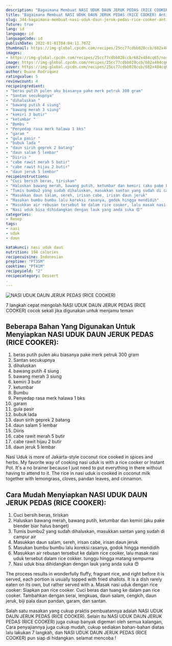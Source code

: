```yaml
---
description: "Bagaimana Membuat NASI UDUK DAUN JERUK PEDAS (RICE COOKER) Anti Gagal"
title: "Bagaimana Membuat NASI UDUK DAUN JERUK PEDAS (RICE COOKER) Anti Gagal"
slug: 344-bagaimana-membuat-nasi-uduk-daun-jeruk-pedas-rice-cooker-anti-gagal
future: true
lang: id
language: id
languageCode: id
publishDate: 2022-01-01T04:04:11.707Z 
thumbnail: https://img-global.cpcdn.com/recipes/25cc77cdbb028ccb/682x484cq65/nasi-uduk-daun-jeruk-pedas-rice-cooker-foto-resep-utama.png
images:
- https://img-global.cpcdn.com/recipes/25cc77cdbb028ccb/682x484cq65/nasi-uduk-daun-jeruk-pedas-rice-cooker-foto-resep-utama.png
image: https://img-global.cpcdn.com/recipes/25cc77cdbb028ccb/682x484cq65/nasi-uduk-daun-jeruk-pedas-rice-cooker-foto-resep-utama.png
cover: https://img-global.cpcdn.com/recipes/25cc77cdbb028ccb/682x484cq65/nasi-uduk-daun-jeruk-pedas-rice-cooker-foto-resep-utama.png
author: Duane Rodriquez
ratingvalue: 5
reviewcount: 4
recipeingredient:
- "beras putih pulen aku biasanya pake merk petruk 300 gram"
- "Santan secukupnya"
- "dihaluskan "
- "bawang putih 4 siung"
- "bawang merah 3 siung"
- "kemiri 3 butir"
- "ketumbar "
- "Bumbu "
- "Penyedap rasa merk halawa 1 bks"
- "garam "
- "gula pasir "
- "bubuk lada "
- "daun sirih geprek 2 batang"
- "daun salam 5 lembar"
- "Diiris "
- "cabe rawit merah 5 butir"
- "cabe rawit hijau 2 butir"
- "daun jeruk 5 lembar"
recipeinstructions:
- "Cuci bersih beras, tiriskan"
- "Haluskan bawang merah, bawang putih, ketumbar dan kemiri (aku pake blender biar halus banget)"
- "Tumis bumbu2 yang sudah dihaluskan, masukkan santan yang sudah di campur air"
- "Masukkan daun salam, sereh, irisan cabe, irisan daun jeruk"
- "Masukan bumbu bumbu lalu koreksi rasanya, godok hingga mendidih"
- "Masukkan air rebusan tersebut ke dalam rice cooker, lalu masak nasi uduk tersebut dalam rice cokker. tunggu hingga matang sempurna"
- "Nasi uduk bisa dihidangkan dengan lauk yang anda suka 😍"
categories:
- Resep
tags:
- nasi
- uduk
- daun

katakunci: nasi uduk daun 
nutrition: 194 calories
recipecuisine: Indonesian
preptime: "PT35M"
cooktime: "PT41M"
recipeyield: "2"
recipecategory: Dessert
. 
---
```



![NASI UDUK DAUN JERUK PEDAS (RICE COOKER)](https://img-global.cpcdn.com/recipes/25cc77cdbb028ccb/682x484cq65/nasi-uduk-daun-jeruk-pedas-rice-cooker-foto-resep-utama.png)

7 langkah cepat mengolah  NASI UDUK DAUN JERUK PEDAS (RICE COOKER) cocok sekali jika digunakan untuk menjamu teman

<!--inarticleads1-->

## Beberapa Bahan Yang Digunakan Untuk Menyiapkan NASI UDUK DAUN JERUK PEDAS (RICE COOKER):

1. beras putih pulen aku biasanya pake merk petruk 300 gram
1. Santan secukupnya
1. dihaluskan 
1. bawang putih 4 siung
1. bawang merah 3 siung
1. kemiri 3 butir
1. ketumbar 
1. Bumbu 
1. Penyedap rasa merk halawa 1 bks
1. garam 
1. gula pasir 
1. bubuk lada 
1. daun sirih geprek 2 batang
1. daun salam 5 lembar
1. Diiris 
1. cabe rawit merah 5 butir
1. cabe rawit hijau 2 butir
1. daun jeruk 5 lembar

Nasi Uduk is more of Jakarta-style coconut rice cooked in spices and herbs. My favorite way of cooking nasi uduk is with a rice cooker or Instant Pot. It&#39;s a no brainer because I just need to put everything in there without having to attend to it. The rice in nasi uduk is cooked in coconut milk together with lemongrass, cloves, pandan leaves, and cinnamon. 

<!--inarticleads2-->

## Cara Mudah Menyiapkan NASI UDUK DAUN JERUK PEDAS (RICE COOKER):

1. Cuci bersih beras, tiriskan
1. Haluskan bawang merah, bawang putih, ketumbar dan kemiri (aku pake blender biar halus banget)
1. Tumis bumbu2 yang sudah dihaluskan, masukkan santan yang sudah di campur air
1. Masukkan daun salam, sereh, irisan cabe, irisan daun jeruk
1. Masukan bumbu bumbu lalu koreksi rasanya, godok hingga mendidih
1. Masukkan air rebusan tersebut ke dalam rice cooker, lalu masak nasi uduk tersebut dalam rice cokker. tunggu hingga matang sempurna
1. Nasi uduk bisa dihidangkan dengan lauk yang anda suka 😍


The process results in wonderfully fluffy, fragrant rice, and right before it is served, each portion is usually topped with fried shallots. It is a dish rarely eaten on its own, but rather served with a. Masak nasi uduk dengan rice cooker: Siapkan pan rice cooker. Cuci beras dan tuang ke dalam pan rice cooker. Tambahkan dengan serai, lengkuas, daun salam, cengkih, daun jeruk, biji pala daun pandan, garam, dan santan. 

Salah satu masakan yang cukup praktis pembuatannya adalah  NASI UDUK DAUN JERUK PEDAS (RICE COOKER). Selain itu  NASI UDUK DAUN JERUK PEDAS (RICE COOKER)  juga cukup banyak digemari oleh semua kalangan, Cara penyajiannya juga cukup mudah, cukup sediakan bahan-bahan diatas lalu lakukan 7 langkah, dan  NASI UDUK DAUN JERUK PEDAS (RICE COOKER)  pun siap di hidangkan. selamat mencoba !
